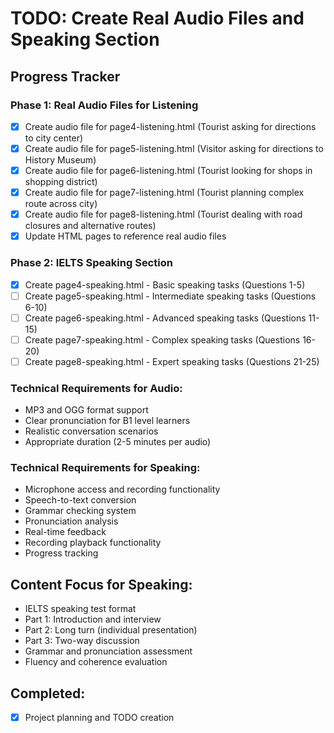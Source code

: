 # TODO: Create Real Audio Files and Speaking Section

## Progress Tracker

### Phase 1: Real Audio Files for Listening
- [x] Create audio file for page4-listening.html (Tourist asking for directions to city center)
- [x] Create audio file for page5-listening.html (Visitor asking for directions to History Museum)
- [x] Create audio file for page6-listening.html (Tourist looking for shops in shopping district)
- [x] Create audio file for page7-listening.html (Tourist planning complex route across city)
- [x] Create audio file for page8-listening.html (Tourist dealing with road closures and alternative routes)
- [x] Update HTML pages to reference real audio files

### Phase 2: IELTS Speaking Section
- [x] Create page4-speaking.html - Basic speaking tasks (Questions 1-5)
- [ ] Create page5-speaking.html - Intermediate speaking tasks (Questions 6-10)
- [ ] Create page6-speaking.html - Advanced speaking tasks (Questions 11-15)
- [ ] Create page7-speaking.html - Complex speaking tasks (Questions 16-20)
- [ ] Create page8-speaking.html - Expert speaking tasks (Questions 21-25)

### Technical Requirements for Audio:
- MP3 and OGG format support
- Clear pronunciation for B1 level learners
- Realistic conversation scenarios
- Appropriate duration (2-5 minutes per audio)

### Technical Requirements for Speaking:
- Microphone access and recording functionality
- Speech-to-text conversion
- Grammar checking system
- Pronunciation analysis
- Real-time feedback
- Recording playback functionality
- Progress tracking

## Content Focus for Speaking:
- IELTS speaking test format
- Part 1: Introduction and interview
- Part 2: Long turn (individual presentation)
- Part 3: Two-way discussion
- Grammar and pronunciation assessment
- Fluency and coherence evaluation

## Completed:
- [x] Project planning and TODO creation
